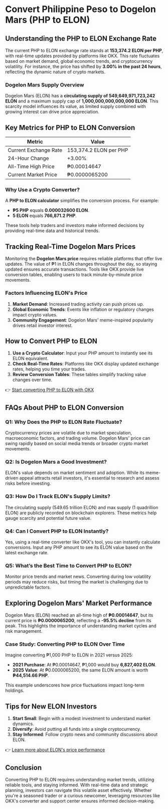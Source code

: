 # Convert Philippine Peso to Dogelon Mars (PHP to ELON)  

## Understanding the PHP to ELON Exchange Rate  
The current PHP to ELON exchange rate stands at **153,374.2 ELON per PHP**, with real-time updates provided by platforms like OKX. This rate fluctuates based on market demand, global economic trends, and cryptocurrency volatility. For instance, the price has shifted by **3.00% in the past 24 hours**, reflecting the dynamic nature of crypto markets.  

### Dogelon Mars Supply Overview  
Dogelon Mars (ELON) has a **circulating supply of 549,649,971,723,242 ELON** and a maximum supply cap of **1,000,000,000,000,000 ELON**. This scarcity model influences its value, as limited supply combined with growing interest can drive price appreciation.  

## Key Metrics for PHP to ELON Conversion  
| Metric                | Value                     |  
|-----------------------|---------------------------|  
| Current Exchange Rate | 153,374.2 ELON per PHP      |  
| 24-Hour Change        | +3.00%                    |  
| All-Time High Price   | ₱0.00014647               |  
| Current Market Price  | ₱0.0000065200             |  

### Why Use a Crypto Converter?  
A **PHP to ELON calculator** simplifies the conversion process. For example:  
- **₱5 PHP** equals **0.000032600 ELON**.  
- **5 ELON** equals **766,871.2 PHP**.  

These tools help traders and investors make informed decisions by providing real-time data and historical trends.  

## Tracking Real-Time Dogelon Mars Prices  
Monitoring the **Dogelon Mars price** requires reliable platforms that offer live updates. The value of ₱1 in ELON changes throughout the day, so staying updated ensures accurate transactions. Tools like OKX provide live conversion tables, enabling users to track minute-by-minute price movements.  

### Factors Influencing ELON's Price  
1. **Market Demand**: Increased trading activity can push prices up.  
2. **Global Economic Trends**: Events like inflation or regulatory changes impact crypto values.  
3. **Community Engagement**: Dogelon Mars' meme-inspired popularity drives retail investor interest.  

## How to Convert PHP to ELON  
1. **Use a Crypto Calculator**: Input your PHP amount to instantly see its ELON equivalent.  
2. **Check Real-Time Rates**: Platforms like OKX display updated exchange rates, helping you time your trades.  
3. **Review Conversion Tables**: These tables simplify tracking value changes over time.  

👉 [Start converting PHP to ELON with OKX](https://bit.ly/okx-bonus)  

## FAQs About PHP to ELON Conversion  

### Q1: Why Does the PHP to ELON Rate Fluctuate?  
Cryptocurrency prices are volatile due to market speculation, macroeconomic factors, and trading volume. Dogelon Mars' price can swing rapidly based on social media trends or broader crypto market movements.  

### Q2: Is Dogelon Mars a Good Investment?  
ELON's value depends on market sentiment and adoption. While its meme-driven appeal attracts retail investors, it's essential to research and assess risks before investing.  

### Q3: How Do I Track ELON's Supply Limits?  
The circulating supply (549.65 trillion ELON) and max supply (1 quadrillion ELON) are publicly recorded on blockchain explorers. These metrics help gauge scarcity and potential future value.  

### Q4: Can I Convert PHP to ELON Instantly?  
Yes, using a real-time converter like OKX's tool, you can instantly calculate conversions. Input any PHP amount to see its ELON value based on the latest exchange rate.  

### Q5: What’s the Best Time to Convert PHP to ELON?  
Monitor price trends and market news. Converting during low volatility periods may reduce risks, but timing the market is challenging due to unpredictable factors.  

## Exploring Dogelon Mars' Market Performance  
Dogelon Mars (ELON) reached an all-time high of **₱0.00014647**, but its current price is **₱0.0000065200**, reflecting a **-95.5% decline** from its peak. This highlights the importance of understanding market cycles and risk management.  

### Case Study: Converting PHP to ELON Over Time  
Imagine converting ₱1,000 PHP to ELON in 2021 versus 2025:  
- **2021 Purchase**: At ₱0.00014647, ₱1,000 would buy **6,827,402 ELON**.  
- **2025 Value**: At ₱0.0000065200, the same ELON amount is worth **₱44,514.66 PHP**.  

This example underscores how price fluctuations impact long-term holdings.  

## Tips for New ELON Investors  
1. **Start Small**: Begin with a modest investment to understand market dynamics.  
2. **Diversify**: Avoid putting all funds into a single cryptocurrency.  
3. **Stay Informed**: Follow crypto news and community discussions about ELON.  

👉 [Learn more about ELON's price performance](https://bit.ly/okx-bonus)  

## Conclusion  
Converting PHP to ELON requires understanding market trends, utilizing reliable tools, and staying informed. With real-time data and strategic planning, investors can navigate this volatile asset effectively. Whether you're a seasoned trader or a curious newcomer, leveraging resources like OKX's converter and support center ensures informed decision-making.  
